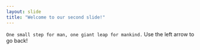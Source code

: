 ```yaml
---
layout: slide
title: "Welcome to our second slide!"
---
```

`One small step for man, one giant leap for mankind.`
Use the left arrow to go back!
